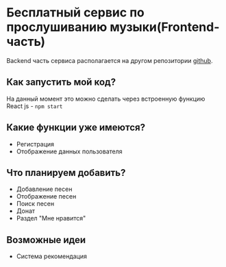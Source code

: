 # Бесплатный сервис по прослушиванию музыки(Frontend-часть)

Backend часть сервиса располагается на другом репозитории [github](https://github.com/PaulKlifgt/FreeMus).

## Как запустить мой код? ##
На данный момент это можно сделать через встроенную функцию React js - ```npm start ```

## Какие функции уже имеются? ##

+ Регистрация
+ Отображение данных пользователя

## Что планируем добавить? ##

+ Добавление песен
+ Отображение песен
+ Поиск песен
+ Донат
+ Раздел "Мне нравится"

## Возможные идеи ##

+ Система рекомендация